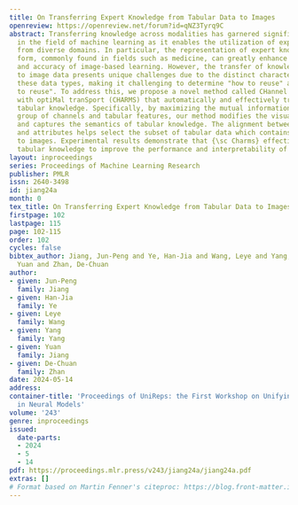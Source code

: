 ```yaml
---
title: On Transferring Expert Knowledge from Tabular Data to Images
openreview: https://openreview.net/forum?id=qNZ3Tyrq9C
abstract: Transferring knowledge across modalities has garnered significant attention
  in the field of machine learning as it enables the utilization of expert knowledge
  from diverse domains. In particular, the representation of expert knowledge in tabular
  form, commonly found in fields such as medicine, can greatly enhance the comprehensiveness
  and accuracy of image-based learning. However, the transfer of knowledge from tabular
  to image data presents unique challenges due to the distinct characteristics of
  these data types, making it challenging to determine "how to reuse" and "which subset
  to reuse". To address this, we propose a novel method called CHannel tAbulaR alignment
  with optiMal tranSport (CHARMS) that automatically and effectively transfers relevant
  tabular knowledge. Specifically, by maximizing the mutual information between a
  group of channels and tabular features, our method modifies the visual embedding
  and captures the semantics of tabular knowledge. The alignment between channels
  and attributes helps select the subset of tabular data which contains knowledge
  to images. Experimental results demonstrate that {\sc Charms} effectively reuses
  tabular knowledge to improve the performance and interpretability of visual classifiers.
layout: inproceedings
series: Proceedings of Machine Learning Research
publisher: PMLR
issn: 2640-3498
id: jiang24a
month: 0
tex_title: On Transferring Expert Knowledge from Tabular Data to Images
firstpage: 102
lastpage: 115
page: 102-115
order: 102
cycles: false
bibtex_author: Jiang, Jun-Peng and Ye, Han-Jia and Wang, Leye and Yang, Yang and Jiang,
  Yuan and Zhan, De-Chuan
author:
- given: Jun-Peng
  family: Jiang
- given: Han-Jia
  family: Ye
- given: Leye
  family: Wang
- given: Yang
  family: Yang
- given: Yuan
  family: Jiang
- given: De-Chuan
  family: Zhan
date: 2024-05-14
address:
container-title: 'Proceedings of UniReps: the First Workshop on Unifying Representations
  in Neural Models'
volume: '243'
genre: inproceedings
issued:
  date-parts:
  - 2024
  - 5
  - 14
pdf: https://proceedings.mlr.press/v243/jiang24a/jiang24a.pdf
extras: []
# Format based on Martin Fenner's citeproc: https://blog.front-matter.io/posts/citeproc-yaml-for-bibliographies/
---
```

